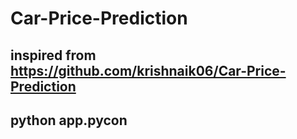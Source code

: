 # Car-Price-Prediction

## inspired from https://github.com/krishnaik06/Car-Price-Prediction


## python app.pycon